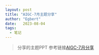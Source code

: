 ```yaml
---
layout: post
title: "AIGC-7月主题分享"
author: "Egbert"
date:   2023-08-04
tags:
  - 笔记
---
```


> 分享的主题PPT 参考链接[AIGC-7月分享](http://lingyifree.com/files/AIGC-V3.pdf)




